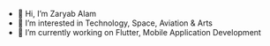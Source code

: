 - 👋 Hi, I’m Zaryab Alam
- 👀 I’m interested in Technology, Space, Aviation & Arts
- 🌱 I’m currently working on Flutter, Mobile Application Development
<!-- - 💞️ I’m looking to collaborate on ...
- 📫 How to reach me ... -->

<!---
ZaryabAlam/ZaryabAlam is a ✨ special ✨ repository because its `README.md` (this file) appears on your GitHub profile.
You can click the Preview link to take a look at your changes.
--->
